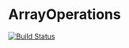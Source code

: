 # ArrayOperations

[![Build Status](https://github.com/vlc1/ArrayOperations.jl/actions/workflows/CI.yml/badge.svg?branch=main)](https://github.com/vlc1/ArrayOperations.jl/actions/workflows/CI.yml?query=branch%3Amain)
